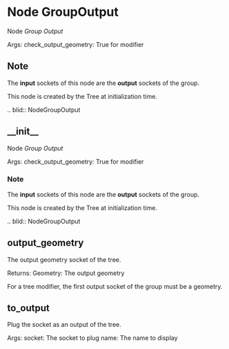 
# Node GroupOutput

Node *Group Output*

Args:
  check_output_geometry: True for modifier

## Note

The **input** sockets of this node are the **output** sockets of the group.

This node is created by the Tree at initialization time. 

.. blid:: NodeGroupOutput





## \_\_init\_\_

Node *Group Output*

Args:
  check_output_geometry: True for modifier

### Note

The **input** sockets of this node are the **output** sockets of the group.

This node is created by the Tree at initialization time. 

.. blid:: NodeGroupOutput





## output_geometry

The output geometry socket of the tree.

Returns:
  Geometry: The output geometry
  
For a tree modifier, the first output socket of the group must be a geometry.




## to_output

Plug the socket as an output of the tree.

Args:
  socket: The socket to plug
  name: The name to display
  
  
  
  
